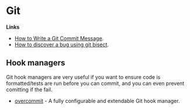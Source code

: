 # Git

**Links**

* [How to Write a Git Commit Message](https://chris.beams.io/posts/git-commit/).
* [How to discover a bug using git bisect](https://flaviocopes.com/git-bisect/).

## Hook managers

Git hook managers are very useful if you want to ensure code is formatted/tests are run before you can commit, and you can even prevent comitting if the fail.

- [overcommit](https://github.com/sds/overcommit) - A fully configurable and extendable Git hook manager.

